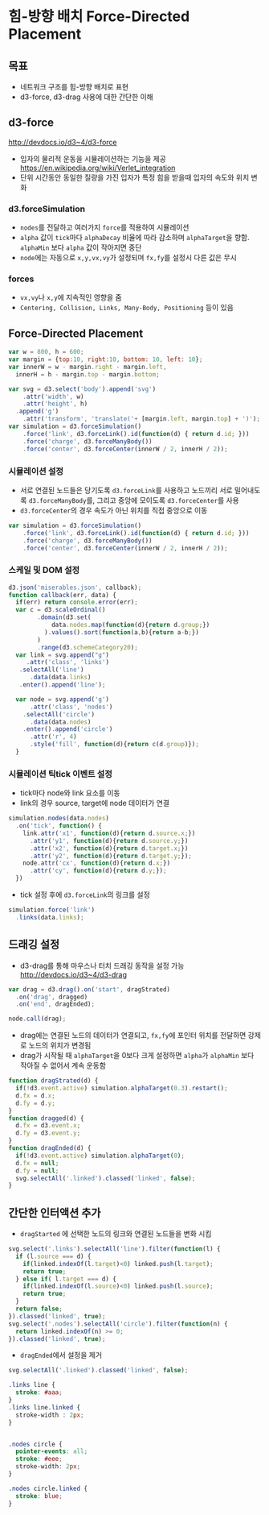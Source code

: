 힘-방향 배치 Force-Directed Placement
===


목표
---
- 네트워크 구조를 힘-방향 배치로 표현
- d3-force, d3-drag 사용에 대한 간단한 이해


d3-force
---
http://devdocs.io/d3~4/d3-force

- 입자의 물리적 운동을 시뮬레이션하는 기능을 제공 https://en.wikipedia.org/wiki/Verlet_integration
- 단위 시간동안 동일한 질량을 가진 입자가 특정 힘을 받을때 입자의 속도와 위치 변화


### d3.forceSimulation
- `nodes`를 전달하고 여러가지 `force`를 적용하여 시뮬레이션
- `alpha` 값이 `tick`마다 `alphaDecay` 비율에 따라 감소하며 `alphaTarget`을 향함. `alphaMin` 보다 `alpha` 값이 작아지면 중단
- `node`에는 자동으로 `x,y,vx,vy`가 설정되며 `fx,fy`를 설정시 다른 값은 무시

### forces
- `vx,vy`나 `x,y`에 지속적인 영향을 줌
- `Centering, Collision, Links, Many-Body, Positioning` 등이 있음


Force-Directed Placement
---


```javascript
var w = 800, h = 600;
var margin = {top:10, right:10, bottom: 10, left: 10};
var innerW = w - margin.right - margin.left,
  innerH = h - margin.top - margin.bottom;

var svg = d3.select('body').append('svg')
    .attr('width', w)
    .attr('height', h)
  .append('g')
    .attr('transform', 'translate('+ [margin.left, margin.top] + ')');
var simulation = d3.forceSimulation()
    .force('link', d3.forceLink().id(function(d) { return d.id; }))
    .force('charge', d3.forceManyBody())
    .force('center', d3.forceCenter(innerW / 2, innerH / 2));
```

### 시뮬레이션 설정

- 서로 연결된 노드들은 당기도록 `d3.forceLink`를 사용하고 노드끼리 서로 밀어내도록 `d3.forceManyBody`를, 그리고 중앙에 모이도록 `d3.forceCenter`를 사용
 - `d3.forceCenter`의 경우 속도가 아닌 위치를 직접 중앙으로 이동

```javascript
var simulation = d3.forceSimulation()
    .force('link', d3.forceLink().id(function(d) { return d.id; }))
    .force('charge', d3.forceManyBody())
    .force('center', d3.forceCenter(innerW / 2, innerH / 2));
```

### 스케일 및 DOM 설정

```javascript
d3.json('miserables.json', callback);
function callback(err, data) {
  if(err) return console.error(err);
  var c = d3.scaleOrdinal()
        .domain(d3.set(
            data.nodes.map(function(d){return d.group;})
          ).values().sort(function(a,b){return a-b;})
        )
        .range(d3.schemeCategory20);
  var link = svg.append("g")
     .attr('class', 'links')
   .selectAll('line')
      .data(data.links)
   .enter().append('line');

  var node = svg.append('g')
      .attr('class', 'nodes')
    .selectAll('circle')
      .data(data.nodes)
    .enter().append('circle')
      .attr('r', 4)
      .style('fill', function(d){return c(d.group)});
  }
```

### 시뮬레이션 틱tick 이벤트 설정

- tick마다 node와 link 요소를 이동
 - link의 경우 source, target에 node 데이터가 연결

```javascript
simulation.nodes(data.nodes)
  .on('tick', function() {
    link.attr('x1', function(d){return d.source.x;})
      .attr('y1', function(d){return d.source.y;})
      .attr('x2', function(d){return d.target.x;})
      .attr('y2', function(d){return d.target.y;});
    node.attr('cx', function(d){return d.x;})
      .attr('cy', function(d){return d.y;});
  })
```
- tick 설정 후에 `d3.forceLink`의 링크를 설정
```javascript
simulation.force('link')
  .links(data.links);
```


드래깅 설정
---
- d3-drag를 통해 마우스나 터치 드래깅 동작을 설정 가능
http://devdocs.io/d3~4/d3-drag

```javascript
var drag = d3.drag().on('start', dragStrated)
  .on('drag', dragged)
  .on('end', dragEnded);

node.call(drag);
```

- drag에는 연결된 노드의 데이터가 연결되고, `fx,fy`에 포인터 위치를 전달하면 강제로 노드의 위치가 변경됨
 - drag가 시작될 때 `alphaTarget`을 0보다 크게 설정하면 `alpha`가 `alphaMin` 보다 작아질 수 없어서 계속 운동함


```javascript
function dragStrated(d) {
  if(!d3.event.active) simulation.alphaTarget(0.3).restart();
  d.fx = d.x;
  d.fy = d.y;
}
function dragged(d) {
  d.fx = d3.event.x;
  d.fy = d3.event.y;
}
function dragEnded(d) {
  if(!d3.event.active) simulation.alphaTarget(0);
  d.fx = null;
  d.fy = null;
  svg.selectAll('.linked').classed('linked', false);
}

```

간단한 인터액션 추가
---
- `dragStarted` 에 선택한 노드의 링크와 연결된 노드들을 변화 시킴

```javascript
svg.select('.links').selectAll('line').filter(function(l) {
  if (l.source === d) {
    if(linked.indexOf(l.target)<0) linked.push(l.target);
    return true;
  } else if( l.target === d) {
    if(linked.indexOf(l.source)<0) linked.push(l.source);
    return true;
  }
  return false;
}).classed('linked', true);
svg.select('.nodes').selectAll('circle').filter(function(n) {
  return linked.indexOf(n) >= 0;
}).classed('linked', true);

```

- `dragEnded`에서 설정을 제거

```javascript
svg.selectAll('.linked').classed('linked', false);
```

```css
.links line {
  stroke: #aaa;
}
.links line.linked {
  stroke-width : 2px;
}


.nodes circle {
  pointer-events: all;
  stroke: #eee;
  stroke-width: 2px;
}

.nodes circle.linked {
  stroke: blue;
}
```
